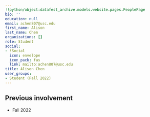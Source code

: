 ```yaml
---
!!python/object:datafest_archive.models.website.pages.PeoplePage
bio: ''
education: null
email: achen807@usc.edu
first_name: Alison
last_name: Chen
organizations: []
role: Student
social:
- !Social
  icon: envelope
  icon_pack: fas
  link: mailto:achen807@usc.edu
title: Alison Chen
user_groups:
- Student (Fall 2022)
---
```



## Previous involvement

* Fall 2022

